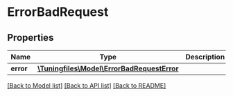 # ErrorBadRequest

## Properties
Name | Type | Description | Notes
------------ | ------------- | ------------- | -------------
**error** | [**\Tuningfiles\Model\ErrorBadRequestError**](ErrorBadRequestError.md) |  | [optional] 

[[Back to Model list]](../../README.md#documentation-for-models) [[Back to API list]](../../README.md#documentation-for-api-endpoints) [[Back to README]](../../README.md)


